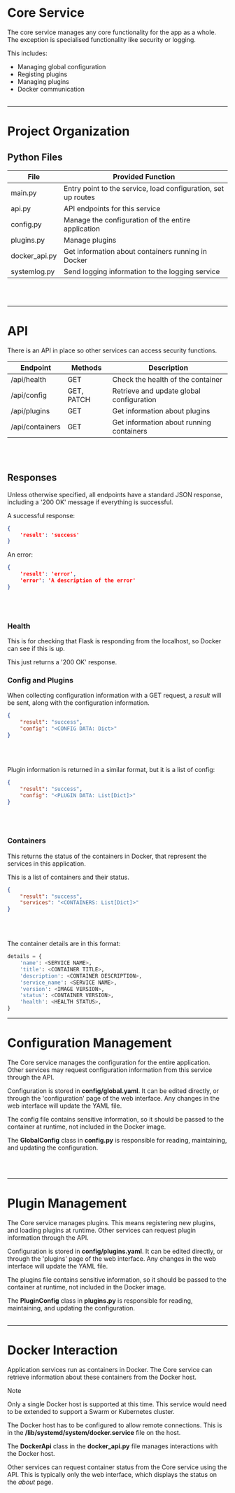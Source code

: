 # Core Service

The core service manages any core functionality for the app as a whole. The exception is specialised functionality like security or logging.

This includes:
* Managing global configuration
* Registing plugins
* Managing plugins
* Docker communication
</br></br>


----
# Project Organization
## Python Files

| File          | Provided Function                                             |
| ------------- | ------------------------------------------------------------- |
| main.py       | Entry point to the service, load configuration, set up routes |
| api.py        | API endpoints for this service                                |
| config.py     | Manage the configuration of the entire application            |
| plugins.py    | Manage plugins                                                |
| docker_api.py | Get information about containers running in Docker            |
| systemlog.py  | Send logging information to the logging service               |
</br></br>


----
# API

There is an API in place so other services can access security functions.

| Endpoint           | Methods    | Description                              |
| ------------------ | ---------- | ---------------------------------------- |
| /api/health        | GET        | Check the health of the container        |
| /api/config        | GET, PATCH | Retrieve and update global configuration |
| /api/plugins       | GET        | Get information about plugins            |
| /api/containers    | GET        | Get information about running containers |
</br></br>


## Responses

Unless otherwise specified, all endpoints have a standard JSON response, including a '200 OK' message if everything is successful.

A successful response:
```json
{
    'result': 'success'
}
```

An error:
```json
{
    'result': 'error',
    'error': 'A description of the error'
}
```
</br></br>


### Health

This is for checking that Flask is responding from the localhost, so Docker can see if this is up.

This just returns a '200 OK' response.


### Config and Plugins

When collecting configuration information with a GET request, a _result_ will be sent, along with the configuration information.

```json
{
    "result": "success",
    "config": "<CONFIG DATA: Dict>"
}
```
</br></br>

Plugin information is returned in a similar format, but it is a list of config:
```json
{
    "result": "success",
    "config": "<PLUGIN DATA: List[Dict]>"
}
```
</br></br>


### Containers

This returns the status of the containers in Docker, that represent the services in this application.

This is a list of containers and their status.

```json
{
    "result": "success",
    "services": "<CONTAINERS: List[Dict]>"
}
```
</br></br>


The container details are in this format:

```python
details = {
    'name': <SERVICE NAME>,
    'title': <CONTAINER TITLE>,
    'description': <CONTAINER DESCRIPTION>,
    'service_name': <SERVICE NAME>,
    'version': <IMAGE VERSION>,
    'status': <CONTAINER VERSION>,
    'health': <HEALTH STATUS>,
}
```


----
# Configuration Management

The Core service manages the configuration for the entire application. Other services may request configuration information from this service through the API.

Configuration is stored in **config/global.yaml**. It can be edited directly, or through the 'configuration' page of the web interface. Any changes in the web interface will update the YAML file.

The config file contains sensitive information, so it should be passed to the container at runtime, not included in the Docker image.

The **GlobalConfig** class in **config.py** is responsible for reading, maintaining, and updating the configuration.

</br></br>


----
# Plugin Management
The Core service manages plugins. This means registering new plugins, and loading plugins at runtime. Other services can request plugin information through the API.

Configuration is stored in **config/plugins.yaml**. It can be edited directly, or through the 'plugins' page of the web interface. Any changes in the web interface will update the YAML file.

The plugins file contains sensitive information, so it should be passed to the container at runtime, not included in the Docker image.

The **PluginConfig** class in **plugins.py** is responsible for reading, maintaining, and updating the configuration.
</br></br>


----
# Docker Interaction

Application services run as containers in Docker. The Core service can retrieve information about these containers from the Docker host.

> [!NOTE]  
> Only a single Docker host is supported at this time. This service would need to be extended to support a Swarm or Kubernetes cluster.

The Docker host has to be configured to allow remote connections. This is in the **/lib/systemd/system/docker.service** file on the host.

The **DockerApi** class in the **docker_api.py** file manages interactions with the Docker host.

Other services can request container status from the Core service using the API. This is typically only the web interface, which displays the status on the _about_ page.
</br></br>



